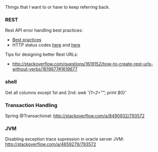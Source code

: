 Things that I want to or have to keep referring back.

### REST
Rest API error handling best practices:
  - [Best practices](http://blog.restcase.com/rest-api-error-codes-101/)
  - HTTP status codes [here](https://www.w3.org/Protocols/rfc2616/rfc2616-sec10.html) and [here](https://httpstatuses.com/)

Tips for designing better Rest URLs:
  - http://stackoverflow.com/questions/1619152/how-to-create-rest-urls-without-verbs/1619677#1619677
  
### shell
Get all columns except 1st and 2nd: *awk '{$1=$2=""; print $0}'*

### Transaction Handling
Spring @Transactional: http://stackoverflow.com/a/8490932/793572

### JVM
Disabling exception trace supression in oracle server JVM: http://stackoverflow.com/a/4659279/793572

